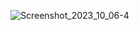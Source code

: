 ![Screenshot_2023_10_06-4](https://github.com/AnnR7/docker_task_one/assets/134073278/c1215d21-d0bc-4b64-bb6a-09ac7a245b8d)
